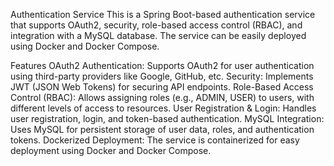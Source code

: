 Authentication Service
This is a Spring Boot-based authentication service that supports OAuth2, security, role-based access control (RBAC), and integration with a MySQL database. The service can be easily deployed using Docker and Docker Compose.

Features
OAuth2 Authentication: Supports OAuth2 for user authentication using third-party providers like Google, GitHub, etc.
Security: Implements JWT (JSON Web Tokens) for securing API endpoints.
Role-Based Access Control (RBAC): Allows assigning roles (e.g., ADMIN, USER) to users, with different levels of access to resources.
User Registration & Login: Handles user registration, login, and token-based authentication.
MySQL Integration: Uses MySQL for persistent storage of user data, roles, and authentication tokens.
Dockerized Deployment: The service is containerized for easy deployment using Docker and Docker Compose.
